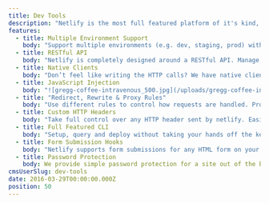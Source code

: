 ```yaml
---
title: Dev Tools
description: "Netlify is the most full featured platform of it's kind, with tons of dev tools to make life easier for the professional coder."
features:
  - title: Multiple Environment Support
    body: "Support multiple environments (e.g. dev, staging, prod) with a simple argument. Each environment tracks a git branch, providing an isolated environment for experimentation."
  - title: RESTful API
    body: "Netlify is completely designed around a RESTful API. Manage, query, and deploy a site all using simple HTTP calls. [See API docs](/docs/api.html)"
  - title: Native Clients
    body: "Don’t feel like writing the HTTP calls? We have native clients in [Javascript](https://github.com/netlify/node-client), [Go](https://github.com/netlify/netlify-go) and [Ruby](https://github.com/netlify/ruby-client)."
  - title: JavaScript Injection
    body: "![gregg-coffee-intravenous_500.jpg](/uploads/gregg-coffee-intravenous_500.jpg)\n\nAdd Google Analytics, retargeting codes or any other script you want, straight from the web UI. [Read the docs on Easy Snippet Injection here](https://www.netlify.com/docs/inject-analytics-snippets)"
  - title: "Redirect, Rewrite & Proxy Rules"
    body: "Use different rules to control how requests are handled. Proxy part of your traffic to your own backend, redirect old pages, or rewrite a page entirely. Or do them all."
  - title: Custom HTTP Headers
    body: "Take full control over any HTTP header sent by netlify. Easily add CORS or Content Security Headers to your site. [What does this mean and why is this important?](https://www.netlify.com/docs/headers-and-basic-auth)"
  - title: Full Featured CLI
    body: "Setup, query and deploy without taking your hands off the keyboard. The CLI is a very powerful way to do everything from launch a new site to rollback. [See CLI docs](/docs/cli.html)"
  - title: Form Submission Hooks
    body: "Netlify supports form submissions for any HTML form on your site and trigger email, slack notifications or webhooks. [Read more here](https://www.netlify.com/docs/form-handling)"
  - title: Password Protection
    body: We provide simple password protection for a site out of the box. That means that you can launch a site and have coarse grained access with a click or a few keystrokes.
cmsUserSlug: dev-tools
date: 2016-03-29T00:00:00.000Z
position: 50
---
```


